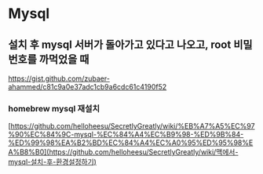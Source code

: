 # Mysql

## 설치 후 mysql 서버가 돌아가고 있다고 나오고, root 비밀번호를 까먹었을 때

https://gist.github.com/zubaer-ahammed/c81c9a0e37adc1cb9a6cdc61c4190f52



### homebrew mysql 재설치

[https://github.com/helloheesu/SecretlyGreatly/wiki/%EB%A7%A5%EC%97%90%EC%84%9C-mysql-%EC%84%A4%EC%B9%98-%ED%9B%84-%ED%99%98%EA%B2%BD%EC%84%A4%EC%A0%95%ED%95%98%EA%B8%B0](https://github.com/helloheesu/SecretlyGreatly/wiki/맥에서-mysql-설치-후-환경설정하기)

